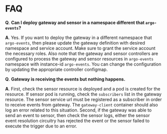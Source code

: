 # FAQ

**Q**. **Can I deploy gateway and sensor in a namespace different that `argo-events`?**

**A**.   Yes. If you want to deploy the gateway in a different namespace that `argo-events`, then please update the
gateway definition with desired namespace and service account. Make sure to grant the service account the necessary roles.
Also note that the gateway and sensor controllers are configured to process the gateway and sensor resources
in `argo-events` namespace with instance-id `argo-events`. You can change the configuration by updating the
appropriate controller configmap. 

**Q**. **Gateway is receiving the events but nothing happens.**

**A**. First, check the sensor resource is deployed and a pod is created for the resource.
       If sensor pod is running, check the `subscribers` list in the gateway resource. The sensor service url must be
       registered as a subscriber in order to receive events from gateway. The `gateway-client` container should also log an error related to this situation.
       Second, if the gateway was able to send an event to sensor, then check the sensor logs, either the sensor event resolution circuitry has rejected the event or
       the sensor failed to execute the trigger due to an error.
  